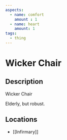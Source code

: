 ```yaml
---
aspects: 
  - name: comfort
    amount : 1
  - name: heart
    amount: 1
tags:
  - thing
---
```


# Wicker Chair

## Description
Wicker Chair

Elderly, but robust.
## Locations
- [[Infirmary]]